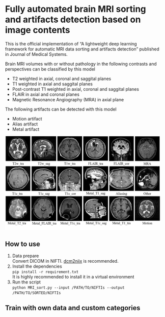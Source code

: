 # Fully automated brain MRI sorting and artifacts detection based on image contents

This is the official implementation of “A lightweight deep learning framework for automatic MRI data sorting and artifacts detection” published in Journal of Medical Systems.

Brain MRI volumes with or without pathology in the following contrasts and perspectives can be classified by this model
- T2 weighted in axial, coronal and saggital planes
- T1 weighted in axial and saggital planes
- Post-contrast T1 weighted in axial, coronal and saggital planes
- FLAIR in axial and coronal planes
- Magnetic Resonance Angiography (MRA) in axial plane

The following artifacts can be detected with this model
- Motion artifact
- Alias artifact
- Metal artifact

 ![labels](labels.png)

## How to use
1. Data prepare\
Convert DICOM in NIFTI. [dcm2niix](https://github.com/rordenlab/dcm2niix) is recommended.
2. Install the dependencies\
`pip install -r requirement.txt`\
It is highly recommended to install it in a virtual environment
3. Run the script\
`python MRI_sort.py --input /PATH/TO/NIFTIs --output /PATH/TO/SORTED/NIFTIs`

## Train with own data and custom categories
